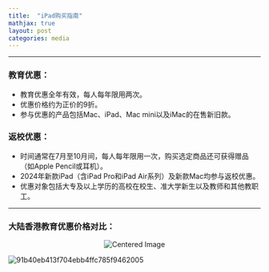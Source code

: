 ```yaml
---
title:  "iPad购买指南"
mathjax: true
layout: post
categories: media
---
```


---

### 教育优惠：

- 教育优惠全年有效，每人每年限用两次。
- 优惠价格约为正价的9折。
- 参与优惠的产品包括Mac、iPad、Mac mini以及iMac的在售新旧款。

### 返校优惠：

- 时间通常在7月至10月间，每人每年限用一次，购买选定商品还可获得赠品（如Apple Pencil或耳机）。
- 2024年新款iPad（含iPad Pro和iPad Air系列）及新款Mac均参与返校优惠。
- 优惠对象包括大专及以上学历的高校在校生、准大学新生以及教师和其他教职工。

---
### 大陆香港教育优惠价格对比：

<div style="text-align: center;">
  <img src="https://github.com/shishiAPCS/shishiapcs.github.io/assets/105401427/7f7e756b-d342-4681-a604-94f4f464e5c1" alt="Centered Image" style="max-width: 100%; height: auto;">
</div>


![91b40eb413f704ebb4ffc785f9462005](https://github.com/shishiAPCS/shishiapcs.github.io/assets/105401427/7f7e756b-d342-4681-a604-94f4f464e5c1)
